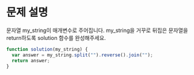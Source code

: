 # 문제 설명

문자열 my_string이 매개변수로 주어집니다. my_string을 거꾸로 뒤집은 문자열을 return하도록 solution 함수를 완성해주세요.

``` javascript
function solution(my_string) {
  var answer = my_string.split("").reverse().join("");
  return answer;
}
```